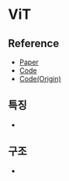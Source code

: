 # ViT

## Reference
- [Paper](https://arxiv.org/pdf/2010.11929.pdf)
- [Code](https://paperswithcode.com/paper/an-image-is-worth-16x16-words-transformers-1)
- [Code(Origin)](https://github.com/jeonsworld/ViT-pytorch)


## 특징
-

## 구조
- 
